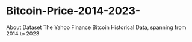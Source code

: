 # Bitcoin-Price-2014-2023-
About Dataset The Yahoo Finance Bitcoin Historical Data, spanning from 2014 to 2023

